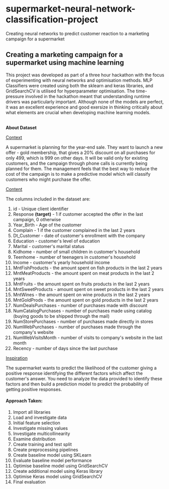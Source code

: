 # supermarket-neural-network-classification-project
Creating neural networks to predict customer reaction to a marketing campaign for a supermarket

## Creating a marketing campaign for a supermarket using machine learning

This project was developed as part of a three hour hackathon with the focus of experimenting with neural networks  and optimisation methods. MLP Classifiers were created using both the sklearn and keras libraries, and GridSearchCV is utilised for hyperparameter optimisation. The time-pressure involved in the hackathon meant that understanding runtime drivers was particularly important. Although none of the models are perfect, it was an excellent experience and good exersize in thinking critically about what elements are crucial when developing machine learning models. <br>
<br>

<div class="alert alert-success">
<b>About Dataset</b>

<u>Context</u>

A supermarket is planning for the year-end sale. They want to launch a new offer - gold membership, that gives a 20% discount on all purchases for only 499, which is 999 on other days. It will be valid only for existing customers, and the campaign through phone calls is currently being planned for them. The management feels that the best way to reduce the cost of the campaign is to make a predictive model which will classify customers who might purchase the offer.

<u>Content</u>

The columns included in the dataset are:

<ol>
<li>id - Unique client identifier </li>  
<li>Response <b>(target)</b> - 1 if customer accepted the offer in the last campaign, 0 otherwise </li>
<li>Year_Birth - Age of the customer</li>
<li>Complain - 1 if the customer complained in the last 2 years</li>
<li>Dt_Customer - date of customer's enrollment with the company</li>
<li>Education - customer's level of education</li>
<li>Marital - customer's marital status</li>
<li>Kidhome - number of small children in customer's household</li>
<li>Teenhome - number of teenagers in customer's household</li>
<li>Income - customer's yearly household income</li>
<li>MntFishProducts - the amount spent on fish products in the last 2 years</li>
<li>MntMeatProducts - the amount spent on meat products in the last 2 years</li>
<li>MntFruits - the amount spent on fruits products in the last 2 years</li>
<li>MntSweetProducts - amount spent on sweet products in the last 2 years</li>
<li>MntWines - the amount spent on wine products in the last 2 years</li>
<li>MntGoldProds - the amount spent on gold products in the last 2 years</li>
<li>NumDealsPurchases - number of purchases made with discount</li>
<li>NumCatalogPurchases - number of purchases made using catalog (buying goods to be shipped through the mail)</li>
<li>NumStorePurchases - number of purchases made directly in stores</li>
<li>NumWebPurchases - number of purchases made through the company's website</li>
<li>NumWebVisitsMonth - number of visits to company's website in the last month</li>
<li>Recency - number of days since the last purchase</li>
</ol>


 <u>Inspiration</u>

The supermarket wants to predict the likelihood of the customer giving a positive response identifying the different factors which affect the customer's answer. You need to analyze the data provided to identify these factors and then build a prediction model to predict the probability of getting positive responses.
    
</div>

#### Approach Taken:

1) Import all libraries <br>
2) Load and investigate data <br>
3) Initial feature selection <br>
4) Investigate missing values <br>
5) Investigate multicollinearity <br>
6) Examine distribution <br>
7) Create training and test split <br>
8) Create preprocessing pipelines <br>
9) Create baseline model using SKLearn <br>
10) Evaluate baseline model performance <br>
11) Optimise baseline model using GridSearchCV <br>
12) Create additional model using Keras library <br>
13) Optimise Keras model using GridSearchCV <br>
14) Final evaluation
